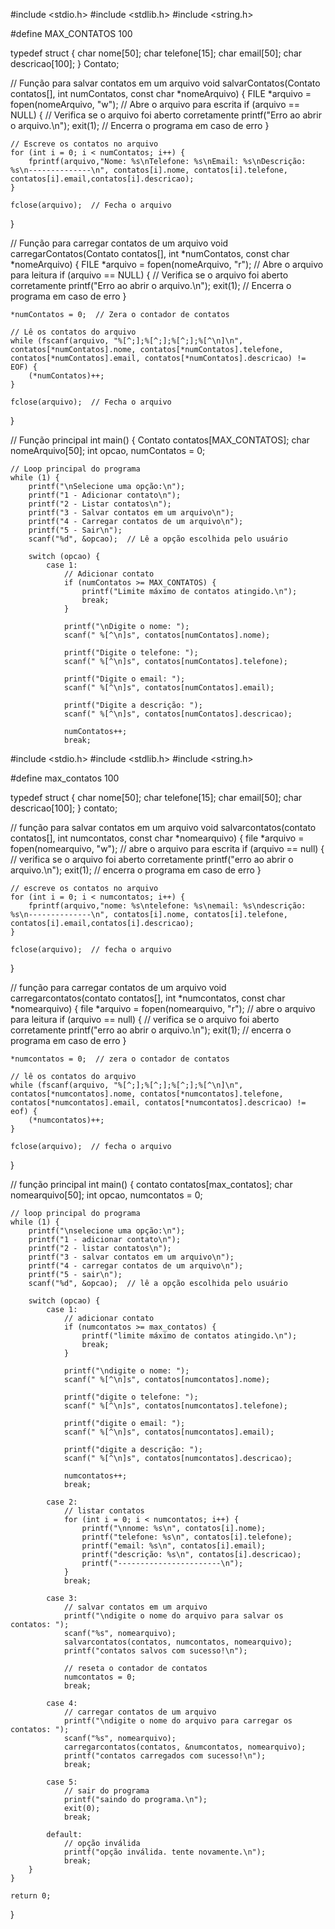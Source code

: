 #include <stdio.h> 
#include <stdlib.h> 
#include <string.h>

#define MAX_CONTATOS 100

typedef struct { 
    char nome[50]; 
    char telefone[15]; 
    char email[50]; 
    char descricao[100]; 
} Contato;

// Função para salvar contatos em um arquivo
void salvarContatos(Contato contatos[], int numContatos, const char *nomeArquivo) { 
    FILE *arquivo = fopen(nomeArquivo, "w");  // Abre o arquivo para escrita
    if (arquivo == NULL) {  // Verifica se o arquivo foi aberto corretamente
        printf("Erro ao abrir o arquivo.\n"); 
        exit(1);  // Encerra o programa em caso de erro
    }

    // Escreve os contatos no arquivo
    for (int i = 0; i < numContatos; i++) { 
        fprintf(arquivo,"Nome: %s\nTelefone: %s\nEmail: %s\nDescrição: %s\n--------------\n", contatos[i].nome, contatos[i].telefone, contatos[i].email,contatos[i].descricao); 
    }

    fclose(arquivo);  // Fecha o arquivo
}

// Função para carregar contatos de um arquivo
void carregarContatos(Contato contatos[], int *numContatos, const char *nomeArquivo) { 
    FILE *arquivo = fopen(nomeArquivo, "r");  // Abre o arquivo para leitura
    if (arquivo == NULL) {  // Verifica se o arquivo foi aberto corretamente
        printf("Erro ao abrir o arquivo.\n"); 
        exit(1);  // Encerra o programa em caso de erro
    }

    *numContatos = 0;  // Zera o contador de contatos

    // Lê os contatos do arquivo
    while (fscanf(arquivo, "%[^;];%[^;];%[^;];%[^\n]\n", contatos[*numContatos].nome, contatos[*numContatos].telefone, contatos[*numContatos].email, contatos[*numContatos].descricao) != EOF) { 
        (*numContatos)++; 
    }

    fclose(arquivo);  // Fecha o arquivo
}

// Função principal
int main() { 
    Contato contatos[MAX_CONTATOS]; 
    char nomeArquivo[50]; 
    int opcao, numContatos = 0;

    // Loop principal do programa
    while (1) { 
        printf("\nSelecione uma opção:\n"); 
        printf("1 - Adicionar contato\n"); 
        printf("2 - Listar contatos\n"); 
        printf("3 - Salvar contatos em um arquivo\n"); 
        printf("4 - Carregar contatos de um arquivo\n"); 
        printf("5 - Sair\n"); 
        scanf("%d", &opcao);  // Lê a opção escolhida pelo usuário

        switch (opcao) { 
            case 1:
                // Adicionar contato
                if (numContatos >= MAX_CONTATOS) { 
                    printf("Limite máximo de contatos atingido.\n"); 
                    break; 
                }

                printf("\nDigite o nome: "); 
                scanf(" %[^\n]s", contatos[numContatos].nome);

                printf("Digite o telefone: "); 
                scanf(" %[^\n]s", contatos[numContatos].telefone);

                printf("Digite o email: "); 
                scanf(" %[^\n]s", contatos[numContatos].email);

                printf("Digite a descrição: "); 
                scanf(" %[^\n]s", contatos[numContatos].descricao);

                numContatos++; 
                break;

#include <stdio.h> 
#include <stdlib.h> 
#include <string.h>

#define max_contatos 100

typedef struct { 
    char nome[50]; 
    char telefone[15]; 
    char email[50]; 
    char descricao[100]; 
} contato;

// função para salvar contatos em um arquivo
void salvarcontatos(contato contatos[], int numcontatos, const char *nomearquivo) { 
    file *arquivo = fopen(nomearquivo, "w");  // abre o arquivo para escrita
    if (arquivo == null) {  // verifica se o arquivo foi aberto corretamente
        printf("erro ao abrir o arquivo.\n"); 
        exit(1);  // encerra o programa em caso de erro
    }

    // escreve os contatos no arquivo
    for (int i = 0; i < numcontatos; i++) { 
        fprintf(arquivo,"nome: %s\ntelefone: %s\nemail: %s\ndescrição: %s\n--------------\n", contatos[i].nome, contatos[i].telefone, contatos[i].email,contatos[i].descricao); 
    }

    fclose(arquivo);  // fecha o arquivo
}

// função para carregar contatos de um arquivo
void carregarcontatos(contato contatos[], int *numcontatos, const char *nomearquivo) { 
    file *arquivo = fopen(nomearquivo, "r");  // abre o arquivo para leitura
    if (arquivo == null) {  // verifica se o arquivo foi aberto corretamente
        printf("erro ao abrir o arquivo.\n"); 
        exit(1);  // encerra o programa em caso de erro
    }

    *numcontatos = 0;  // zera o contador de contatos

    // lê os contatos do arquivo
    while (fscanf(arquivo, "%[^;];%[^;];%[^;];%[^\n]\n", contatos[*numcontatos].nome, contatos[*numcontatos].telefone, contatos[*numcontatos].email, contatos[*numcontatos].descricao) != eof) { 
        (*numcontatos)++; 
    }

    fclose(arquivo);  // fecha o arquivo
}

// função principal
int main() { 
    contato contatos[max_contatos]; 
    char nomearquivo[50]; 
    int opcao, numcontatos = 0;

    // loop principal do programa
    while (1) { 
        printf("\nselecione uma opção:\n"); 
        printf("1 - adicionar contato\n"); 
        printf("2 - listar contatos\n"); 
        printf("3 - salvar contatos em um arquivo\n"); 
        printf("4 - carregar contatos de um arquivo\n"); 
        printf("5 - sair\n"); 
        scanf("%d", &opcao);  // lê a opção escolhida pelo usuário

        switch (opcao) { 
            case 1:
                // adicionar contato
                if (numcontatos >= max_contatos) { 
                    printf("limite máximo de contatos atingido.\n"); 
                    break; 
                }

                printf("\ndigite o nome: "); 
                scanf(" %[^\n]s", contatos[numcontatos].nome);

                printf("digite o telefone: "); 
                scanf(" %[^\n]s", contatos[numcontatos].telefone);

                printf("digite o email: "); 
                scanf(" %[^\n]s", contatos[numcontatos].email);

                printf("digite a descrição: "); 
                scanf(" %[^\n]s", contatos[numcontatos].descricao);

                numcontatos++; 
                break;

            case 2:
                // listar contatos
                for (int i = 0; i < numcontatos; i++) { 
                    printf("\nnome: %s\n", contatos[i].nome); 
                    printf("telefone: %s\n", contatos[i].telefone); 
                    printf("email: %s\n", contatos[i].email); 
                    printf("descrição: %s\n", contatos[i].descricao); 
                    printf("-----------------------\n"); 
                } 
                break;

            case 3:
                // salvar contatos em um arquivo
                printf("\ndigite o nome do arquivo para salvar os contatos: "); 
                scanf("%s", nomearquivo); 
                salvarcontatos(contatos, numcontatos, nomearquivo); 
                printf("contatos salvos com sucesso!\n"); 

                // reseta o contador de contatos
                numcontatos = 0;
                break;

            case 4:
                // carregar contatos de um arquivo
                printf("\ndigite o nome do arquivo para carregar os contatos: "); 
                scanf("%s", nomearquivo); 
                carregarcontatos(contatos, &numcontatos, nomearquivo); 
                printf("contatos carregados com sucesso!\n"); 
                break;

            case 5:
                // sair do programa
                printf("saindo do programa.\n"); 
                exit(0); 
                break;

            default:
                // opção inválida
                printf("opção inválida. tente novamente.\n"); 
                break;
        } 
    }

    return 0; 
}
